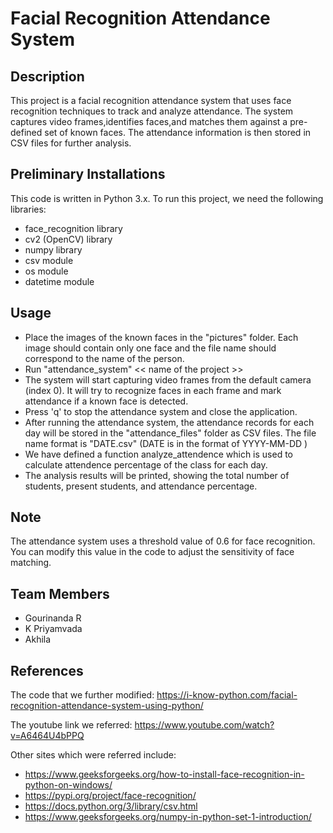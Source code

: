 # Facial Recognition Attendance System
## Description 
This project is a facial recognition attendance system that uses face recognition techniques to track and analyze attendance. The system captures video frames,identifies faces,and matches them against a pre-defined set of known faces. The attendance information is then stored in CSV files for further analysis.
## Preliminary Installations
This code is written in Python 3.x. To run this project, we need the following libraries:
* face_recognition library
* cv2 (OpenCV) library
* numpy library
* csv module
* os module
* datetime module

## Usage
* Place the images of the known faces in the "pictures" folder. Each image should contain
only one face and the file name should correspond to the name of the person.
* Run "attendance_system" << name of the project >>
* The system will start capturing video frames from the default camera (index 0). It will try
to recognize faces in each frame and mark attendance if a known face is detected.
* Press 'q' to stop the attendance system and close the application.
* After running the attendance system, the attendance records for each day will be stored in
the "attendance_files" folder as CSV files. The file name format is "DATE.csv" (DATE is
in the format of YYYY-MM-DD )
* We have defined a function analyze_attendence which is used to calculate attendence percentage of the class for each day.
* The analysis results will be printed, showing the total number of students, present
students, and attendance percentage.

## Note
The attendance system uses a threshold value of 0.6 for face recognition. You can modify this
value in the code to adjust the sensitivity of face matching.

## Team Members
* Gourinanda R
* K Priyamvada
* Akhila

## References
The code that we further modified: https://i-know-python.com/facial-recognition-attendance-system-using-python/

The youtube link we referred: https://www.youtube.com/watch?v=A6464U4bPPQ

Other sites which were referred include:
* https://www.geeksforgeeks.org/how-to-install-face-recognition-in-python-on-windows/
* https://pypi.org/project/face-recognition/
*  https://docs.python.org/3/library/csv.html
*  https://www.geeksforgeeks.org/numpy-in-python-set-1-introduction/



